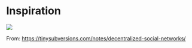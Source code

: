# Inspiration

![](https://db-feed.s3.amazonaws.com/legacy/Screen_Shot_2018_10_08_at_10_09_16_PM-1539050993139.png)

From: https://tinysubversions.com/notes/decentralized-social-networks/